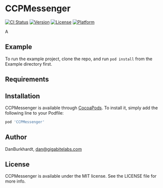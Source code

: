# CCPMessenger

[![CI Status](https://img.shields.io/travis/DanBurkhardt/CCPMessenger.svg?style=flat)](https://travis-ci.org/DanBurkhardt/CCPMessenger)
[![Version](https://img.shields.io/cocoapods/v/CCPMessenger.svg?style=flat)](https://cocoapods.org/pods/CCPMessenger)
[![License](https://img.shields.io/cocoapods/l/CCPMessenger.svg?style=flat)](https://cocoapods.org/pods/CCPMessenger)
[![Platform](https://img.shields.io/cocoapods/p/CCPMessenger.svg?style=flat)](https://cocoapods.org/pods/CCPMessenger)

A 

## Example

To run the example project, clone the repo, and run `pod install` from the Example directory first.

## Requirements

## Installation

CCPMessenger is available through [CocoaPods](https://cocoapods.org). To install
it, simply add the following line to your Podfile:

```ruby
pod 'CCPMessenger'
```

## Author

DanBurkhardt, dan@gigabitelabs.com

## License

CCPMessenger is available under the MIT license. See the LICENSE file for more info.
